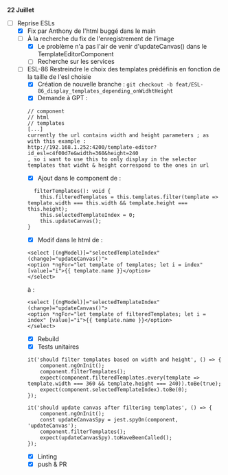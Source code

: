 **22 Juillet**
- [ ] Reprise ESLs
    - [x] Fix par Anthony de l'html buggé dans le main
    - [ ] À la recherche du fix de l'enregistrement de l'image
        - [x] Le problème n'a pas l'air de venir d'updateCanvas() dans le TemplateEditorComponent
        - [ ] Recherche sur les services
    - [ ] ESL-86 Restreindre le choix des templates prédéfinis en fonction de la taille de l'esl choisie
        - [x] Création de nouvelle branche : 
        ```git checkout -b feat/ESL-86_display_templates_depending_onWidhtHeight```
        - [x] Demande à GPT : 
        ```
        // component
        // html 
        // templates
        [...]
        currently the url contains width and height parameters ; as with this example : 
        http://192.168.1.252:4200/template-editor?id_esl=c4f00d7e&width=360&height=240
        , so i want to use this to only display in the selector templates that widht & height correspond to the ones in url
        ```
        - [x] Ajout dans le component de :
        ```
          filterTemplates(): void {
            this.filteredTemplates = this.templates.filter(template => template.width === this.width && template.height === this.height);
            this.selectedTemplateIndex = 0;
            this.updateCanvas();
        }
        ```
        - [x] Modif dans le html de :
        ```
        <select [(ngModel)]="selectedTemplateIndex" (change)="updateCanvas()">
        <option *ngFor="let template of templates; let i = index" [value]="i">{{ template.name }}</option>
        </select>
        ```
        à : 
        ```
        <select [(ngModel)]="selectedTemplateIndex" (change)="updateCanvas()">
        <option *ngFor="let template of filteredTemplates; let i = index" [value]="i">{{ template.name }}</option>
        </select>
        ```
        - [x] Rebuild
        - [x] Tests unitaires
        ```
        it('should filter templates based on width and height', () => {
            component.ngOnInit();
            component.filterTemplates();
            expect(component.filteredTemplates.every(template => template.width === 360 && template.height === 240)).toBe(true);
            expect(component.selectedTemplateIndex).toBe(0);
        });

        it('should update canvas after filtering templates', () => {
            component.ngOnInit();
            const updateCanvasSpy = jest.spyOn(component, 'updateCanvas');
            component.filterTemplates();
            expect(updateCanvasSpy).toHaveBeenCalled();
        });
        ```
        - [x] Linting
        - [x] push & PR